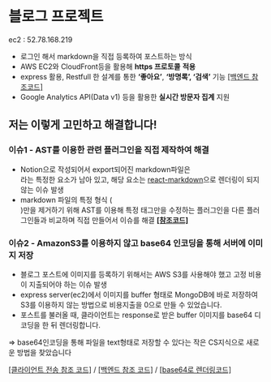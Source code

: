 # 블로그 프로젝트

ec2 : 52.78.168.219

- 로그인 해서 markdown을 직접 등록하여 포스트하는 방식
- AWS EC2와 CloudFront등을 활용해 **https 프로토콜** **적용**
- express 활용, Restfull 한 설계를 통한 **‘좋아요’**, **‘방명록’, ‘검색’** 기능 [[백엔드 참조코드]](https://github.com/shongs27/blog/tree/back/back)
- Google Analytics API(Data v1)  등을 활용한 **실시간 방문자 집계** 지원

## 저는 이렇게 고민하고 해결합니다!

### 이슈1 - AST를 이용한 관련 플러그인을 직접 제작하여 해결
- Notion으로 작성되어서 export되어진 markdown파일은 <aside />라는 특정한 요소가 남아 있고, 해당 요소는 [react-markdown](https://github.com/remarkjs/react-markdown)으로 렌더링이 되지 않는 이슈 발생
- markdown 파일의 특정 형식 (<aside />)만을 제거하기 위해 AST를 이용해 특정 태그만을 수정하는 플러그인을 다른 플러그인들과 비교하며 직접 만들어서 이슈를 해결 [**[참조코드]**](https://github.com/shongs27/blog/blob/master/src/rehypeTranslateAside.js)
            
            
### 이슈2 - AmazonS3를 이용하지 않고 base64 인코딩을 통해 서버에 이미지 저장
- 블로그 포스트에 이미지를 등록하기 위해서는 AWS S3를 사용해야 했고 고정 비용이 지출되어야 하는 이슈 발생
- express server(ec2)에서 이미지를 buffer 형태로 MongoDB에 바로 저장하여 S3를 이용하지 않는 방법으로 비용지출을 0으로 만들 수 있었습니다.
- 포스트를 불러올 때, 클라이언트는 response로 받은 buffer 이미지를 base64 디코딩을 한 뒤 렌더링합니다.
        
⇒ base64인코딩을 통해 파일을 text형태로 저장할 수 있다는 작은 CS지식으로 새로운 방법을 찾았습니다
        
[[클라이언트 전송 참조 코드]](https://github.com/shongs27/blog/blob/master/src/components/LogoutForm.jsx) / [[백엔드 참조 코드]](https://github.com/shongs27/blog/blob/back/back/routes/post.js) / [[base64로 렌더링코드]](https://github.com/shongs27/blog/blob/master/src/components/MarkdownRender.jsx)
